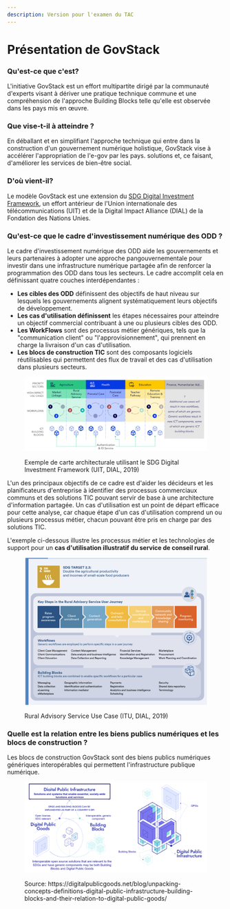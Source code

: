 ```yaml
---
description: Version pour l'examen du TAC
---
```


# Présentation de GovStack

### Qu'est-ce que c'est?

L'initiative GovStack est un effort multipartite dirigé par la communauté d'experts visant à dériver une pratique technique commune et une compréhension de l'approche Building Blocks telle qu'elle est observée dans les pays mis en œuvre.

### Que vise-t-il à atteindre ?

En déballant et en simplifiant l'approche technique qui entre dans la construction d'un gouvernement numérique holistique, GovStack vise à accélérer l'appropriation de l'e-gov par les pays. solutions et, ce faisant, d'améliorer les services de bien-être social.

### D'où vient-il?

Le modèle GovStack est une extension du [SDG Digital Investment Framework](https://www.itu.int/pub/D-STR-DIGITAL.02-2019), un effort antérieur de l'Union internationale des télécommunications (UIT) et de la Digital Impact Alliance (DIAL) de la Fondation des Nations Unies.

### Qu'est-ce que le cadre d'investissement numérique des ODD ?

Le cadre d'investissement numérique des ODD aide les gouvernements et leurs partenaires à adopter une approche pangouvernementale pour investir dans une infrastructure numérique partagée afin de renforcer la programmation des ODD dans tous les secteurs. Le cadre accomplit cela en définissant quatre couches interdépendantes :

* **Les cibles des ODD** définissent des objectifs de haut niveau sur lesquels les gouvernements alignent systématiquement leurs objectifs de développement.&#x20;
* **Les cas d'utilisation définissent** les étapes nécessaires pour atteindre un objectif commercial contribuant à une ou plusieurs cibles des ODD.&#x20;
* **Les WorkFlows** sont des processus métier génériques, tels que la "communication client" ou "l'approvisionnement", qui prennent en charge la livraison d'un cas d'utilisation.&#x20;
* **Les blocs de construction TIC** sont des composants logiciels réutilisables qui permettent des flux de travail et des cas d'utilisation dans plusieurs secteurs.

<figure><img src="../../.gitbook/assets/Screenshot 2023-01-14 222553.png" alt=""><figcaption><p>Exemple de carte architecturale utilisant le SDG Digital Investment Framework (UIT, DIAL, 2019)</p></figcaption></figure>

L'un des principaux objectifs de ce cadre est d'aider les décideurs et les planificateurs d'entreprise à identifier des processus commerciaux communs et des solutions TIC pouvant servir de base à une architecture d'information partagée. Un cas d'utilisation est un point de départ efficace pour cette analyse, car chaque étape d'un cas d'utilisation comprend un ou plusieurs processus métier, chacun pouvant être pris en charge par des solutions TIC.&#x20;

L'exemple ci-dessous illustre les processus métier et les technologies de support pour un **cas d'utilisation illustratif du service de conseil rural**.

<figure><img src="../../.gitbook/assets/image.png" alt=""><figcaption><p>Rural Advisory Service Use Case (ITU, DIAL, 2019)</p></figcaption></figure>

### Quelle est la relation entre les biens publics numériques et les blocs de construction ?

Les blocs de construction GovStack sont des biens publics numériques génériques interopérables qui permettent l'infrastructure publique numérique.

<figure><img src="../../.gitbook/assets/DPGS BBS.png" alt=""><figcaption><p>Source: https://digitalpublicgoods.net/blog/unpacking-concepts-definitions-digital-public-infrastructure-building-blocks-and-their-relation-to-digital-public-goods/</p></figcaption></figure>
